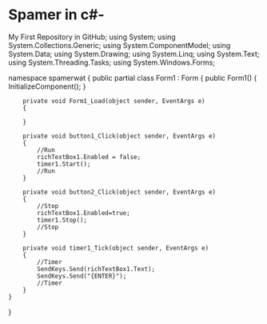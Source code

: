 # Spamer in c#-
My First Repository in GitHub;
using System;
using System.Collections.Generic;
using System.ComponentModel;
using System.Data;
using System.Drawing;
using System.Linq;
using System.Text;
using System.Threading.Tasks;
using System.Windows.Forms;

namespace spamerwat
{
    public partial class Form1 : Form
    {
        public Form1()
        {
            InitializeComponent();
        }

        private void Form1_Load(object sender, EventArgs e)
        {

        }

        private void button1_Click(object sender, EventArgs e)
        {
            //Run
            richTextBox1.Enabled = false;
            timer1.Start();
            //Run
        }

        private void button2_Click(object sender, EventArgs e)
        {
            //Stop
            richTextBox1.Enabled=true;
            timer1.Stop();
            //Stop
        }

        private void timer1_Tick(object sender, EventArgs e)
        {
            //Timer
            SendKeys.Send(richTextBox1.Text);
            SendKeys.Send("{ENTER}");
            //Timer
        }
    }
}
